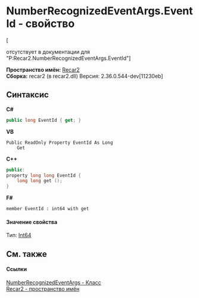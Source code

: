 # NumberRecognizedEventArgs.EventId - свойство
 

\[<summary> отсутствует в документации для "P:Recar2.NumberRecognizedEventArgs.EventId"\]

**Пространство имён:**&nbsp;<a href="0dd0c505-07fc-c3e8-128c-d1a0701f2a29">Recar2</a><br />**Сборка:**&nbsp;recar2 (в recar2.dll) Версия: 2.36.0.544-dev[11230eb]

## Синтаксис

**C#**<br />
``` C#
public long EventId { get; }
```

**VB**<br />
``` VB
Public ReadOnly Property EventId As Long
	Get
```

**C++**<br />
``` C++
public:
property long long EventId {
	long long get ();
}
```

**F#**<br />
``` F#
member EventId : int64 with get

```


#### Значение свойства
Тип:&nbsp;<a href="http://msdn2.microsoft.com/ru-ru/library/6yy583ek" target="_blank">Int64</a>

## См. также


#### Ссылки
<a href="47a62179-bab3-7c15-4618-5e6f873d4023">NumberRecognizedEventArgs - Класс</a><br /><a href="0dd0c505-07fc-c3e8-128c-d1a0701f2a29">Recar2 - пространство имён</a><br />
